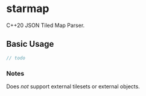 # starmap

C++20 JSON Tiled Map Parser.

## Basic Usage
```cpp
// todo
```

### Notes  
Does *not* support external tilesets or external objects.